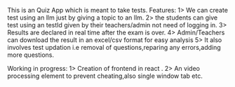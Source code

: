 This is an Quiz App which is meant to take tests.
Features:
1> We can create test using an llm just by giving a topic to an llm.
2> the students can give test using an testId given by their teachers/admin not need of logging in.
3> Results are declared in real time after the exam is over.
4> Admin/Teachers can download the result in an excel/csv format for easy analysis
5> It also involves test updation i.e removal of questions,reparing any errors,adding more questions.

Working in progress:
1> Creation of frontend in react .
2> An video processing element to prevent cheating,also single window tab etc.

